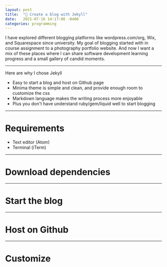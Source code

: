 ```yaml
---
layout: post
title:  "📓 Create a blog with Jekyll"
date:   2021-07-16 14:17:06 -0400
categories: programming
---
```


I have explored different blogging platforms like wordpress.com/org, Wix, and Squarespace since university. My goal of blogging started with in course assignment to a photography portfolio website. And now I want a mix of these places where I can share software development learning progress and a small gallery of candid moments.

---

Here are why I chose Jekyll
  - Easy to start a blog and host on Github page
  - Minima theme is simple and clean, and provide enough room to customize the css
  - Markdown language makes the writing process more enjoyable
  - Plus you don't have understand ruby/gem/liquid well to start blogging

---

# **Requirements**

- Text editor (Atom)
- Terminal (iTerm)

---

# **Download dependencies**

---

# **Start the blog**

---

# **Host on Github**

---

# **Customize**
